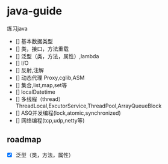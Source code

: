 # java-guide
练习java

- [] 基本数据类型
- [] 类，接口，方法重载
- [] 泛型（类，方法，属性）,lambda
- [] I/O
- [] 反射,注解
- [] 动态代理 Proxy,cglib,ASM
- [] 集合,list,map,set等
- [] localDatetime
- [] 多线程（thread）ThreadLocal,ExcutorService,ThreadPool,ArrayQueueBlock
- [] ASQ并发编程(lock,atomic,synchronized)
- [] 网络编程(tcp,udp,netty等)

## roadmap
- [x] 泛型（类，方法，属性）